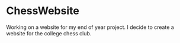 # ChessWebsite
Working on a website for my end of year project. I decide to create a website for the college chess club.
